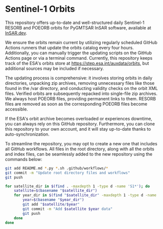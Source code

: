 # Sentinel-1 Orbits
This repository offers up-to-date and well-structured daily Sentinel-1 RESORB and POEORB orbits for PyGMTSAR InSAR software, available at [InSAR.dev](https://insar.dev/).

We ensure the orbits remain current by utilizing regularly scheduled GitHub Actions runners that update the orbits catalog every four hours. Additionally, you can manually trigger the updating scripts on the GitHub Actions page or via a terminal command. Currently, this repository keeps track of the ESA's orbits store at https://step.esa.int/auxdata/orbits, but additional sources may be included if necessary.

The updating process is comprehensive: it involves storing orbits in daily directories, unpacking zip archives, removing unnecessary files like those found in the /var directory, and conducting validity checks on the orbit XML files. Verified orbits are subsequently repacked into single-file zip archives. We always host POEORB files, providing permanent links to them. RESORB files are removed as soon as the corresponding POEORB files become accessible.

If the ESA's orbit archive becomes overloaded or experiences downtime, you can always rely on this GitHub repository. Furthermore, you can clone this repository to your own account, and it will stay up-to-date thanks to auto-synchronization.

To streamline the repository, you may opt to create a new one that includes all GitHub workflows. All files in the root directory, along with all the orbits and index files, can be seamlessly added to the new repository using the commands below:

```bash
git add README.md *.py *.sh .github/workflows/*
git commit -m "Update root directory files and workflows"
git push

for satellite_dir in $(find . -maxdepth 1 -type d -name 'S1*'); do
    satellite=$(basename "$satellite_dir")
    for year_dir in $(find "$satellite_dir" -maxdepth 1 -type d -name '20*'); do
        year=$(basename "$year_dir")
        git add "$satellite/$year"
        git commit -m "Add $satellite $year data"
        git push
    done
done
```

